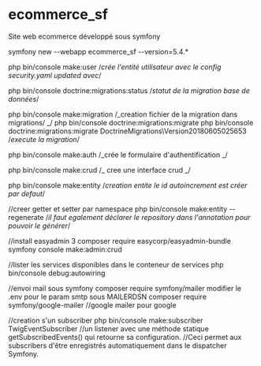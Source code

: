 # ecommerce_sf

Site web ecommerce développé sous symfony

symfony new --webapp ecommerce_sf --version=5.4.\*

php bin/console make:user
/_crée l'entité utilisateur avec le config security.yaml updated avec_/

php bin/console doctrine:migrations:status
/_statut de la migration base de données_/

php bin/console make:migration
/_creation fichier de la migration dans migrations/ _/
php bin/console doctrine:migrations:migrate
php bin/console doctrine:migrations:migrate DoctrineMigrations\Version20180605025653
/_execute la migration_/

php bin/console make:auth
/_crée le formulaire d'authentification _/

php bin/console make:crud
/_ cree une interface crud _/

php bin/console make:entity
/_creation entite
le id autoincrement est créer par defaut_/

//creer getter et setter par namespace
php bin/console make:entity --regenerate
/_il faut egalement déclarer le repository dans l'annotation pour pouvoir le générer_/

//install easyadmin 3
composer require easycorp/easyadmin-bundle
symfony console make:admin:crud

//lister les services disponibles dans le conteneur de services
php bin/console debug:autowiring

//envoi mail sous symfony
composer require symfony/mailer
modifier le .env pour le param smtp sous MAILERDSN
composer require symfony/google-mailer
//google mailer pour google

//creation s'un subscriber
php bin/console make:subscriber TwigEventSubscriber
//un listener avec une méthode statique getSubscribedEvents() qui retourne sa configuration.
//Ceci permet aux subscribers d'être enregistrés automatiquement dans le dispatcher Symfony.
